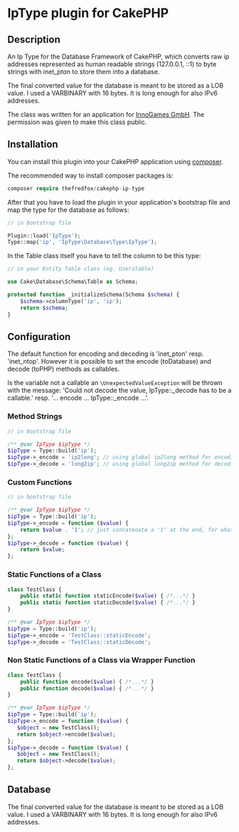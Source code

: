 # IpType plugin for CakePHP

## Description
An Ip Type for the Database Framework of CakePHP, which converts raw ip addresses represented as human readable strings (127.0.0.1, ::1) to byte strings with inet_pton to store them into a database.

The final converted value for the database is meant to be stored as a LOB value. I used a VARBINARY with 16 bytes. It is long enough for also IPv6 addresses.

The class was written for an application for [InnoGames GmbH]( http://www.innogames.com). The permission was given to make this class public.

## Installation
You can install this plugin into your CakePHP application using [composer](http://getcomposer.org).

The recommended way to install composer packages is:

``` php
composer require thefredfox/cakephp-ip-type
```

After that you have to load the plugin in your application's bootstrap file and map the type for the database as follows:

``` php
// in bootstrap file

Plugin::load('IpType');
Type::map('ip', 'IpType\Database\Type\IpType');
```

In the Table class itself you have to tell the column to be this type:

``` php
// in your Entity Table class (eg. UsersTable)

use Cake\Database\Schema\Table as Schema;

protected function _initializeSchema(Schema $schema) {
    $schema->columnType('ip', 'ip');
    return $schema;
}
```

## Configuration
The default function for encoding and decoding is 'inet_pton' resp. 'inet_ntop'. However it is possible to set the encode (toDatabase) and decode (toPHP) methods as callables.

Is the variable not a callable an ```\UnexpectedValueException``` will be thrown with the message: 'Could not decode the value, IpType::_decode has to be a callable.' resp. '... encode ... IpType::_encode ...'.

### Method Strings
``` php
// in bootstrap file

/** @var IpType $ipType */
$ipType = Type::build('ip');
$ipType->_encode = 'ip2long'; // using global ip2long method for encoding (just IPv4 support)
$ipType->_decode = 'long2ip'; // using global long2ip method for decoding (just IPv4 support)
```

### Custom Functions
``` php
// in bootstrap file

/** @var IpType $ipType */
$ipType = Type::build('ip');
$ipType->_encode = function ($value) {
    return $value . '1'; // just concatenate a '1' at the end, for what reason ever
};
$ipType->_decode = function ($value) {
    return $value;
};
```

### Static Functions of a Class
``` php
class TestClass {
    public static function staticEncode($value) { /*...*/ }
    public static function staticDecode($value) { /*...*/ }
}

/** @var IpType $ipType */
$ipType = Type::build('ip');
$ipType->_encode = 'TestClass::staticEncode';
$ipType->_decode = 'TestClass::staticDecode';
```

### Non Static Functions of a Class via Wrapper Function
``` php
class TestClass {
    public function encode($value) { /*...*/ }
    public function decode($value) { /*...*/ }
}

/** @var IpType $ipType */
$ipType = Type::build('ip');
$ipType->_encode = function ($value) {
   $object = new TestClass();
   return $object->encode($value);
};
$ipType->_decode = function ($value) {
   $object = new TestClass();
   return $object->decode($value);
};
```

## Database
The final converted value for the database is meant to be stored as a LOB value. I used a VARBINARY with 16 bytes. It is long enough for also IPv6 addresses.
